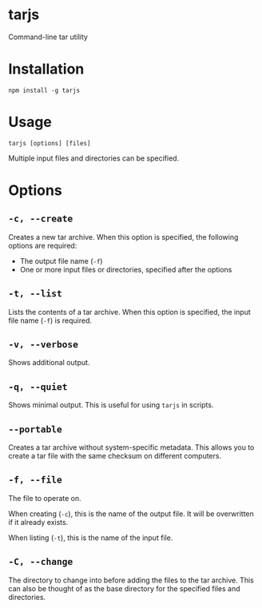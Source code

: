 # tarjs
Command-line tar utility

# Installation

    npm install -g tarjs

# Usage

    tarjs [options] [files]

Multiple input files and directories can be specified.

# Options

## `-c, --create`

Creates a new tar archive. When this option is specified, the following options are required:

 - The output file name (`-f`)
 - One or more input files or directories, specified after the options

 ## `-t, --list`

 Lists the contents of a tar archive. When this option is specified, the input file name (`-f`) is required.

 ## `-v, --verbose`

 Shows additional output.

 ## `-q, --quiet`

 Shows minimal output. This is useful for using `tarjs` in scripts.

 ## `--portable`

 Creates a tar archive without system-specific metadata. This allows you to create a tar file with the same checksum on different computers.

 ## `-f, --file`

 The file to operate on.
 
 When creating (`-c`), this is the name of the output file. It will be overwritten if it already exists.

 When listing (`-t`), this is the name of the input file.

 ## `-C, --change`

 The directory to change into before adding the files to the tar archive. This can also be thought of as the base directory for the specified files and directories.
